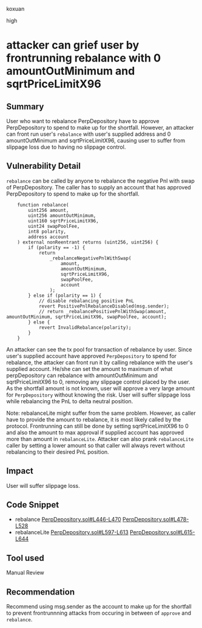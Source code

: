 koxuan

high

# attacker can grief user by frontrunning rebalance with 0 amountOutMinimum and sqrtPriceLimitX96

## Summary
User who want to rebalance PerpDepository have to approve PerpDepository to spend to make up for the shortfall. However, an attacker can front run user's `rebalance` with user's supplied address and 0 amountOutMinimum and sqrtPriceLimitX96, causing user to suffer from slippage loss due to having no slippage control.

## Vulnerability Detail
`rebalance` can be called by anyone to rebalance the negative Pnl with swap of PerpDepository. The caller has to supply an account that has approved PerpDepository to spend to make up for the shortfall. 

```solidity
    function rebalance(
        uint256 amount,
        uint256 amountOutMinimum,
        uint160 sqrtPriceLimitX96,
        uint24 swapPoolFee,
        int8 polarity,
        address account
    ) external nonReentrant returns (uint256, uint256) {
        if (polarity == -1) {
            return
                _rebalanceNegativePnlWithSwap(
                    amount,
                    amountOutMinimum,
                    sqrtPriceLimitX96,
                    swapPoolFee,
                    account
                );
        } else if (polarity == 1) {
            // disable rebalancing positive PnL
            revert PositivePnlRebalanceDisabled(msg.sender);
            // return _rebalancePositivePnlWithSwap(amount, amountOutMinimum, sqrtPriceLimitX96, swapPoolFee, account);
        } else {
            revert InvalidRebalance(polarity);
        }
    }
```

An attacker can see the tx pool for transaction of rebalance by user. Since user's supplied account have approved `PerpDepository` to spend for rebalance, the attacker can front run it by calling rebalance with the user's supplied account. He/she can set the amount to maximum of what perpDepository can rebalance with amountOutMinimum and sqrtPriceLimitX96 to 0, removing any slippage control placed by the user. As the shortfall amount is not known, user will approve a very large amount for `PerpDepository` without knowing the risk. User will suffer slippage loss while rebalancing the PnL to delta neutral position. 

Note: rebalanceLite might suffer from the same problem. However, as caller have to provide the amount to rebalance, it is most likely called by the protocol. Frontrunning can still be done by setting sqrtPriceLimitX96 to 0 and also the amount to max approval if supplied account has approved more than amount in `rebalanceLite`. Attacker can also prank `rebalanceLite` caller by setting a lower amount so that caller will always revert without rebalancing to their desired PnL position.  

## Impact

User will suffer slippage loss.

## Code Snippet
* rebalance
[PerpDepository.sol#L446-L470](https://github.com/sherlock-audit/2023-01-uxd/blob/main/contracts/integrations/perp/PerpDepository.sol#L446-L470)
[PerpDepository.sol#L478-L528](https://github.com/sherlock-audit/2023-01-uxd/blob/main/contracts/integrations/perp/PerpDepository.sol#L478-L528)
* rebalanceLite
[PerpDepository.sol#L597-L613](https://github.com/sherlock-audit/2023-01-uxd/blob/main/contracts/integrations/perp/PerpDepository.sol#L597-L613)
[PerpDepository.sol#L615-L644](https://github.com/sherlock-audit/2023-01-uxd/blob/main/contracts/integrations/perp/PerpDepository.sol#L615-L644)
## Tool used

Manual Review


## Recommendation

Recommend using msg.sender as the account to make up for the shortfall to prevent frontrunnning attacks from occuring in between of `approve` and `rebalance`.